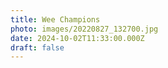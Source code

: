 ```yaml
---
title: Wee Champions
photo: images/20220827_132700.jpg
date: 2024-10-02T11:33:00.000Z
draft: false
---
```

